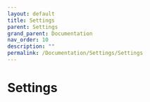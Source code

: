 ```yaml
---
layout: default
title: Settings
parent: Settings
grand_parent: Documentation
nav_order: 10
description: ""
permalink: /Documentation/Settings/Settings
---
```


# Settings
